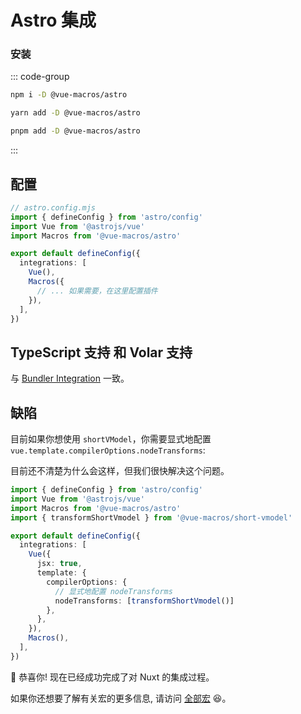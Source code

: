 # Astro 集成 

### 安装 

::: code-group

```bash [npm]
npm i -D @vue-macros/astro
```

```bash [yarn]
yarn add -D @vue-macros/astro
```

```bash [pnpm]
pnpm add -D @vue-macros/astro
```

:::

## 配置 

```ts
// astro.config.mjs
import { defineConfig } from 'astro/config'
import Vue from '@astrojs/vue'
import Macros from '@vue-macros/astro'

export default defineConfig({
  integrations: [
    Vue(),
    Macros({
      // ... 如果需要，在这里配置插件
    }),
  ],
})
```

## TypeScript 支持 和 Volar 支持

与 [Bundler Integration](./bundler-integration.md#typescript-support) 一致。

## 缺陷

目前如果你想使用 `shortVModel`，你需要显式地配置 `vue.template.compilerOptions.nodeTransforms`:

目前还不清楚为什么会这样，但我们很快解决这个问题。


```ts
import { defineConfig } from 'astro/config'
import Vue from '@astrojs/vue'
import Macros from '@vue-macros/astro'
import { transformShortVmodel } from '@vue-macros/short-vmodel'

export default defineConfig({
  integrations: [
    Vue({
      jsx: true,
      template: {
        compilerOptions: {
          // 显式地配置 nodeTransforms 
          nodeTransforms: [transformShortVmodel()]
        },
      },
    }),
    Macros(),
  ],
})
```

:tada: 恭喜你! 现在已经成功完成了对 Nuxt 的集成过程。

如果你还想要了解有关宏的更多信息, 请访问 [全部宏](/zh-CN/macros/) :laughing:。
